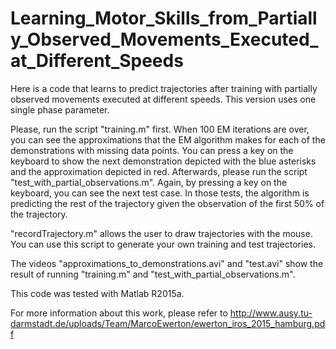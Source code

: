 # Learning_Motor_Skills_from_Partially_Observed_Movements_Executed_at_Different_Speeds
Here is a code that learns to predict trajectories after training with partially observed movements executed at different speeds. This version uses one single phase parameter.

Please, run the script "training.m" first. When 100 EM iterations are over, you can see the approximations that the EM algorithm makes for each of the demonstrations with missing data points. You can press a key on the keyboard to show the next demonstration depicted with the blue asterisks and the approximation depicted in red.
Afterwards, please run the script "test_with_partial_observations.m". Again, by pressing a key on the keyboard, you can see the next test case. In those tests, the algorithm is predicting the rest of the trajectory given the observation of the first 50% of the trajectory.

"recordTrajectory.m" allows the user to draw trajectories with the mouse. You can use this script to generate your own training and test trajectories.

The videos "approximations_to_demonstrations.avi" and "test.avi" show the result of running "training.m" and "test_with_partial_observations.m".

This code was tested with Matlab R2015a.

For more information about this work, please refer to http://www.ausy.tu-darmstadt.de/uploads/Team/MarcoEwerton/ewerton_iros_2015_hamburg.pdf
